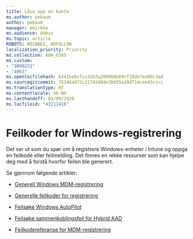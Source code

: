```yaml
---
title: Låse opp en konto
ms.author: pebaum
author: pebaum
manager: mnirkhe
ms.audience: Admin
ms.topic: article
ROBOTS: NOINDEX, NOFOLLOW
localization_priority: Priority
ms.collection: Adm_O365
ms.custom:
- "9000221"
- "4863"
ms.openlocfilehash: 6341be6cfcc42b3a200868b69cf28de7ea80c3ad
ms.sourcegitcommit: 75346a972c2174248de3bb55a19d714cee43c1cc
ms.translationtype: HT
ms.contentlocale: nb-NO
ms.lasthandoff: 04/09/2020
ms.locfileid: "43211416"
---
```

# <a name="windows-enrolment-error-codes"></a>Feilkoder for Windows-registrering

Det ser ut som du spør om å registrere Windows-enheter i Intune og oppga en feilkode eller feilmelding. Det finnes en rekke ressurser som kan hjelpe deg med å forstå hvorfor feilen ble generert.
 
Se gjennom følgende artikler:

- [Generell Windows MDM-registrering](https://docs.microsoft.com/mem/intune/enrollment/troubleshoot-windows-enrollment-errors)

- [Generelle feilkoder for registrering](https://docs.microsoft.com/mem/intune/enrollment/troubleshoot-device-enrollment-in-intune#general-enrollment-error-codes)

- [Feilsøke Windows AutoPilot](https://docs.microsoft.com/windows/deployment/windows-autopilot/troubleshooting)

- [Feilsøke sammenkoblingsfeil for Hybrid AAD](https://docs.microsoft.com/azure/active-directory/devices/troubleshoot-hybrid-join-windows-current)

- [Feilkodereferanse for MDM-registrering](https://docs.microsoft.com/windows/win32/mdmreg/mdm-registration-constants)
